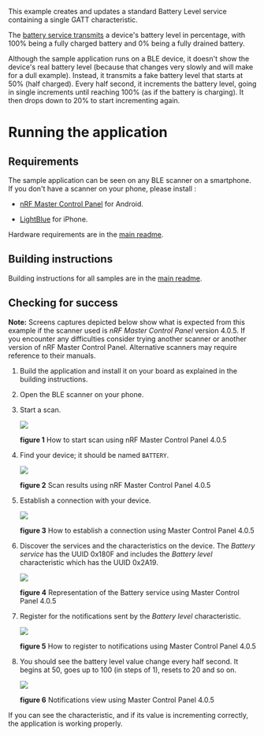 This example creates and updates a standard Battery Level service containing a single
GATT characteristic.

The [battery service transmits](https://developer.bluetooth.org/gatt/services/Pages/ServiceViewer.aspx?u=org.bluetooth.service.battery_service.xml) a device's battery level in percentage, with 100% being a fully charged battery and 0% being a fully drained battery.

Although the sample application runs on a BLE device, it doesn't show the device's real battery level (because that changes very slowly and will make for a dull example). Instead, it transmits a fake battery level that starts at 50% (half charged). Every half second, it increments the battery level, going in single increments until reaching 100% (as if the battery is charging). It then drops down to 20% to start incrementing again.

# Running the application

## Requirements

The sample application can be seen on any BLE scanner on a smartphone. If you don't have a scanner on your phone, please install :

- [nRF Master Control Panel](https://play.google.com/store/apps/details?id=no.nordicsemi.android.mcp) for Android.

- [LightBlue](https://itunes.apple.com/gb/app/lightblue-bluetooth-low-energy/id557428110?mt=8) for iPhone.

Hardware requirements are in the [main readme](https://github.com/ARMmbed/mbed-os-example-ble/blob/master/README.md).

## Building instructions

Building instructions for all samples are in the [main readme](https://github.com/ARMmbed/mbed-os-example-ble/blob/master/README.md).

## Checking for success

**Note:** Screens captures depicted below show what is expected from this example if the scanner used is *nRF Master Control Panel* version 4.0.5. If you encounter any difficulties consider trying another scanner or another version of nRF Master Control Panel. Alternative scanners may require reference to their manuals.

1. Build the application and install it on your board as explained in the building instructions.
1. Open the BLE scanner on your phone.
1. Start a scan.

    ![](img/start_scan.png)

    **figure 1** How to start scan using nRF Master Control Panel 4.0.5

1. Find your device; it should be named `BATTERY`.

    ![](img/scan_result.png)

    **figure 2** Scan results using nRF Master Control Panel 4.0.5

1. Establish a connection with your device.

    ![](img/connection.png)

    **figure 3**  How to establish a connection using Master Control Panel 4.0.5

1. Discover the services and the characteristics on the device. The *Battery service* has the UUID 0x180F and includes the *Battery level* characteristic which has the UUID 0x2A19.

    ![](img/discovery.png)

    **figure 4** Representation of the Battery service using Master Control Panel 4.0.5

1. Register for the notifications sent by the *Battery level* characteristic.

    ![](img/register_to_notifications.png)

    **figure 5** How to register to notifications using Master Control Panel 4.0.5


1. You should see the battery level value change every half second. It begins at 50, goes up to 100 (in steps of 1), resets to 20 and so on.

    ![](img/notifications.png)

    **figure 6** Notifications view using Master Control Panel 4.0.5

If you can see the characteristic, and if its value is incrementing correctly, the application is working properly.

